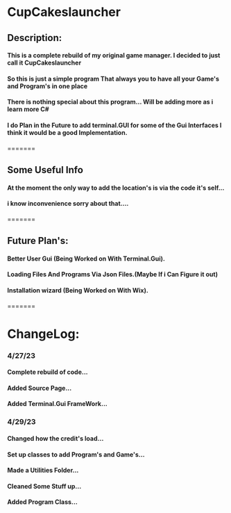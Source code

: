 #									CupCakeslauncher
 
## Description:
#### This is a complete rebuild of my original game manager. I decided to just call it CupCakeslauncher
#### So this is just a simple program That always you to have all your Game's and Program's in one place
#### There is nothing special about this program... Will be adding more as i learn more C#
#### I do Plan in the Future to add terminal.GUI for some of the Gui Interfaces I think it would be a good Implementation.  

=======
## Some Useful Info
#### At the moment the only way to add the location's is via the code it's self...
#### i know inconvenience sorry about that....
=======
## Future Plan's:
#### Better User Gui (Being Worked on With Terminal.Gui).
#### Loading Files And Programs Via Json Files.(Maybe If i Can Figure it out)
#### Installation wizard (Being Worked on With Wix).
=======
# ChangeLog:

### 4/27/23
#### Complete rebuild of code...
#### Added Source Page...
#### Added Terminal.Gui FrameWork...

### 4/29/23
#### Changed how the credit's load...
#### Set up classes to add Program's and Game's...
#### Made a Utilities Folder...
#### Cleaned Some Stuff up...
#### Added Program Class...
